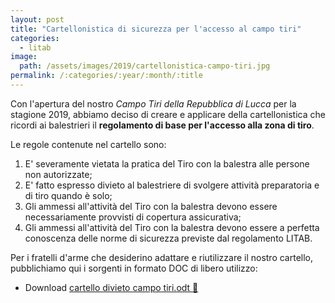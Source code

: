 ```yaml
---
layout: post
title: "Cartellonistica di sicurezza per l'accesso al campo tiri"
categories:
  - litab
image:
  path: /assets/images/2019/cartellonistica-campo-tiri.jpg
permalink: /:categories/:year/:month/:title
---
```


Con l'apertura del nostro *Campo Tiri della Repubblica di Lucca* per la stagione
2019, abbiamo deciso di creare e applicare della cartellonistica che ricordi ai
balestrieri il **regolamento di base per l'accesso alla zona di tiro**.

<!-- more -->

Le regole contenute nel cartello sono:

1. E' severamente vietata la pratica del Tiro con la balestra alle persone non
   autorizzate;
2. E' fatto espresso divieto  al balestriere di svolgere attività preparatoria e
   di tiro quando è solo;
3. Gli  ammessi all'attività del Tiro con la balestra devono essere
   necessariamente provvisti di copertura assicurativa;
4. Gli ammessi all'attività del Tiro con la balestra devono essere a perfetta
   conoscenza delle norme di sicurezza previste dal regolamento LITAB.

Per i fratelli d'arme che desiderino adattare e riutilizzare il nostro cartello,
pubblichiamo qui i sorgenti in formato DOC di libero utilizzo:

* Download [cartello divieto campo tiri.odt :floppy_disk:](https://github.com/gionn/litab/raw/master/cartello%20divieto%20campo%20tiri.odt)
